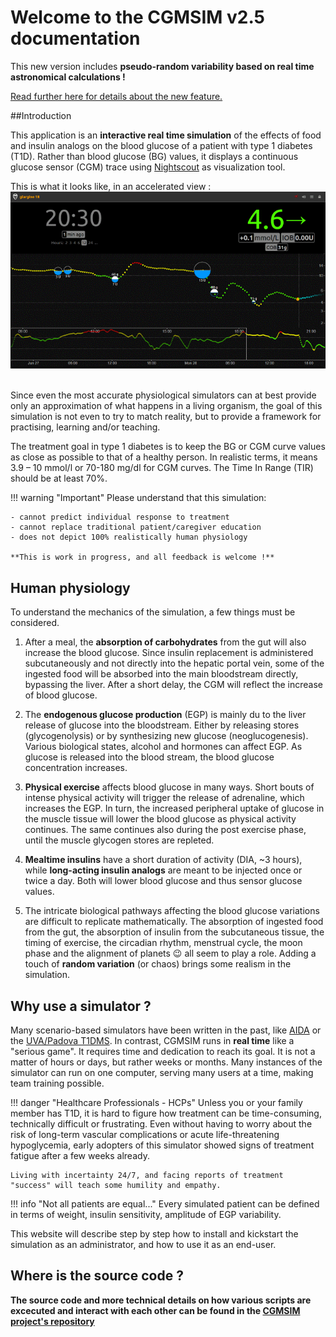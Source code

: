# Welcome to the CGMSIM  v2.5  documentation

This new version includes **pseudo-random variability based on real time astronomical calculations !** 

[Read further here for details about the new feature.](model/random.md#astronomy)

##Introduction

This application is an **interactive real time simulation** of the effects of food and insulin analogs on the blood glucose of a patient with type 1 diabetes (T1D). Rather than blood glucose (BG) values, it displays a continuous glucose sensor (CGM) trace using <a href="https://nightscout.github.io/" target="_blank">Nightscout</a> as visualization tool. 

This is what it looks like, in an accelerated view :
![Animation2](img/CGMSIM.gif)

<br>
Since even the most accurate physiological simulators can at best provide only an approximation of what happens in a living organism, the goal of this simulation is not even to try to match reality, but to provide a framework for practising, learning and/or teaching.

The treatment goal in type 1 diabetes is to keep the BG or CGM curve values as close as possible to that of a healthy person. In realistic terms, it means 3.9 – 10 mmol/l or 70-180 mg/dl for CGM curves. The Time In Range (TIR) should be at least 70%.

!!! warning "Important"
    Please understand that this simulation:

    - cannot predict individual response to treatment
    - cannot replace traditional patient/caregiver education
    - does not depict 100% realistically human physiology

    **This is work in progress, and all feedback is welcome !**


## Human physiology

To understand the mechanics of the simulation, a few things must be considered.

1. After a meal, the **absorption of carbohydrates** from the gut will also increase the blood glucose. Since insulin replacement is administered subcutaneously and not directly into the hepatic portal vein, some of the ingested food will be absorbed into the main bloodstream directly, bypassing the liver. After a short delay, the CGM will reflect the increase of blood glucose.

2. The **endogenous glucose production** (EGP) is mainly du to the liver release of glucose into the bloodstream. Either by releasing stores (glycogenolysis) or by synthesizing new glucose (neoglucogenesis). Various biological states, alcohol and hormones can affect EGP. As glucose is released into the blood stream, the blood glucose concentration increases.

3. **Physical exercise** affects blood glucose in many ways. Short bouts of intense physical activity will trigger the release of adrenaline, which increases the EGP. In turn, the increased peripheral uptake of glucose in the muscle tissue will lower the blood glucose as physical activity continues. The same continues also during the post exercise phase, until the muscle glycogen stores are repleted.

4. **Mealtime insulins** have a short duration of activity (DIA, ~3 hours), while **long-acting insulin analogs** are meant to be injected once or twice a day. Both will lower blood glucose and thus sensor glucose values.

5. The intricate biological pathways affecting the blood glucose variations are difficult to replicate mathematically. The absorption of ingested food from the gut, the absorption of insulin from the subcutaneous tissue, the timing of exercise, the circadian rhythm, menstrual cycle, the moon phase and the alignment of planets :wink: all seem to play a role. Adding a touch of **random variation** (or chaos) brings some realism in the simulation.  


## Why use a simulator ?

Many scenario-based simulators have been written in the past, like [AIDA](http://www.2aida.org/) or the [UVA/Padova T1DMS](https://www.ncbi.nlm.nih.gov/pmc/articles/PMC4454102/). In contrast, CGMSIM runs in **real time** like a "serious game". It requires time and dedication to reach its goal. It is not a matter of hours or days, but rather weeks or months. Many instances of the simulator can run on one computer, serving many users at a time, making team training possible.

!!! danger "Healthcare Professionals - HCPs"
    Unless you or your family member has T1D, it is hard to figure how treatment can be time-consuming, technically difficult or frustrating. Even without having to worry about the risk of long-term vascular complications or acute life-threatening hypoglycemia, early adopters of this simulator showed signs of treatment fatigue after a few weeks already.

    Living with incertainty 24/7, and facing reports of treatment "success" will teach some humility and empathy.


!!! info "Not all patients are equal..."
    Every simulated patient can be defined in terms of weight, insulin sensitivity, amplitude of EGP variability.

This website will describe step by step how to install and kickstart the simulation as an administrator, and how to use it as an end-user.

## Where is the source code ?

**The source code and more technical details on how various scripts are excecuted and interact with each other can be found in the [CGMSIM project's repository](https://github.com/lsandini/cgmsim)**

<!-- Global site tag (gtag.js) - Google Analytics -->
<script async src="https://www.googletagmanager.com/gtag/js?id=G-9DEJWGQQJ5"></script>
<script>
  window.dataLayer = window.dataLayer || [];
  function gtag(){dataLayer.push(arguments);}
  gtag('js', new Date());

  gtag('config', 'G-9DEJWGQQJ5');
</script>